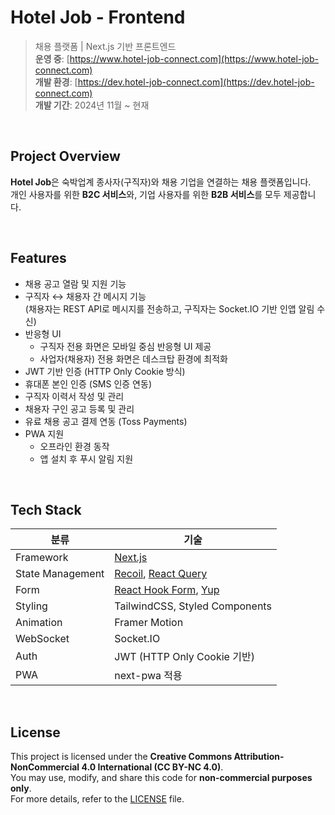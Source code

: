 # Hotel Job - Frontend

> 채용 플랫폼 | Next.js 기반 프론트엔드  
> **운영 중**: [https://www.hotel-job-connect.com](https://www.hotel-job-connect.com)  
> **개발 환경**: [https://dev.hotel-job-connect.com](https://dev.hotel-job-connect.com)  
> **개발 기간**: 2024년 11월 ~ 현재

<br>

## Project Overview

**Hotel Job**은 숙박업계 종사자(구직자)와 채용 기업을 연결하는 채용 플랫폼입니다.  
개인 사용자를 위한 **B2C 서비스**와, 기업 사용자를 위한 **B2B 서비스**를 모두 제공합니다.  

<br>

## Features

- 채용 공고 열람 및 지원 기능  
- 구직자 ↔ 채용자 간 메시지 기능  
  (채용자는 REST API로 메시지를 전송하고, 구직자는 Socket.IO 기반 인앱 알림 수신)  
- 반응형 UI  
  - 구직자 전용 화면은 모바일 중심 반응형 UI 제공  
  - 사업자(채용자) 전용 화면은 데스크탑 환경에 최적화
- JWT 기반 인증 (HTTP Only Cookie 방식)  
- 휴대폰 본인 인증 (SMS 인증 연동)  
- 구직자 이력서 작성 및 관리  
- 채용자 구인 공고 등록 및 관리  
- 유료 채용 공고 결제 연동 (Toss Payments)  
- PWA 지원  
  - 오프라인 환경 동작  
  - 앱 설치 후 푸시 알림 지원

<br>

## Tech Stack

| 분류 | 기술 |
|------|------|
| Framework | [Next.js](https://nextjs.org/) |
| State Management | [Recoil](https://recoiljs.org/), [React Query](https://tanstack.com/query/v5) |
| Form | [React Hook Form](https://react-hook-form.com/), [Yup](https://github.com/jquense/yup) |
| Styling | TailwindCSS, Styled Components |
| Animation | Framer Motion |
| WebSocket | Socket.IO |
| Auth | JWT (HTTP Only Cookie 기반) |
| PWA | next-pwa 적용 |

<br>


## License

This project is licensed under the **Creative Commons Attribution-NonCommercial 4.0 International (CC BY-NC 4.0)**.  
You may use, modify, and share this code for **non-commercial purposes only**.  
For more details, refer to the [LICENSE](./LICENSE) file.

